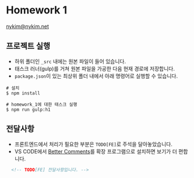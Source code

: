 # Homework 1

nykim@nykim.net

## 프로젝트 실행

- 하위 폴더인 `_src` 내에는 원본 파일이 들어 있습니다.
- 태스크 러너(gulp)를 거쳐 원본 파일을 가공한 다음 현재 경로에 저장합니다.
- `package.json`이 있는 최상위 폴더 내에서 아래 명령어로 실행할 수 있습니다.

```shell
# 설치
$ npm install

# homework_1에 대한 태스크 실행
$ npm run gulp:h1
```

## 전달사항

- 프론트엔드에서 처리가 필요한 부분은 `TODO[FE]`로 주석을 달아놓았습니다.
- VS CODE에서 [Better Comments](https://marketplace.visualstudio.com/items?itemName=aaron-bond.better-comments)를 확장 프로그램으로 설치하면 보기가 더 편합니다.

```HTML
  <!-- TODO[FE] 전달사항입니다. -->
```
